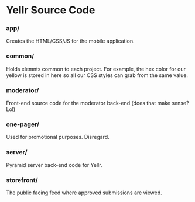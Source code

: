 # Yellr Source Code


### app/
Creates the HTML/CSS/JS for the mobile application.


### common/
Holds elemnts common to each project. For example, the hex color for our yellow is stored in here so all our CSS styles can grab from the same value.


### moderator/
Front-end source code for the moderator back-end (does that make sense? Lol)


### one-pager/
Used for promotional purposes. Disregard.


### server/
Pyramid server back-end code for Yellr.


### storefront/
The public facing feed where approved submissions are viewed.
